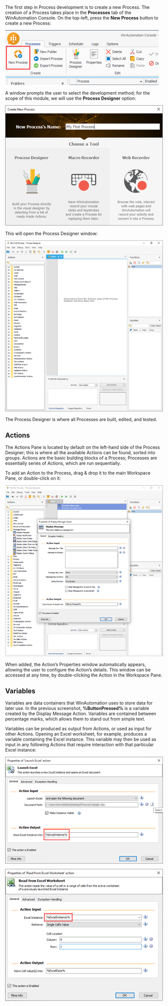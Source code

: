 The first step in Process development is to create a new Process. The creation of a Process takes place in the **Processes** tab of the WinAutomation Console. On the top-left, press the **New Process** button to create a new Process:
 
![new process](..\media\new-process.png)

A window prompts the user to select the development method; for the scope of this module, we will use the **Process Designer** option:

![select process designer](..\media\select-process-designer.png)

This will open the Process Designer window:

![process designer default](..\media\process-designer-default.png)

The Process Designer is where all Processes are built, edited, and tested.

## Actions
The Actions Pane is located by default on the left-hand side of the Process Designer; this is where all the available Actions can be found, sorted into groups. Actions are the basic building blocks of a Process; Processes are essentially series of Actions, which are run sequentially.

To add an Action to the Process, drag & drop it to the main Workspace Pane, or double-click on it:

![display message action properties](..\media\display-message-action-properties.png)
 
When added, the Action’s Properties window automatically appears, allowing the user to configure the Action’s details. This window can be accessed at any time, by double-clicking the Action in the Workspace Pane.

## Variables
Variables are data containers that WinAutomation uses to store data for later use. In the previous screenshot, **%ButtonPressed%** is a variable created by the Display Message Action. Variables are contained between percentage marks, which allows them to stand out from simple text.

Variables can be produced as output from Actions, or used as input for other Actions. Opening an Excel worksheet, for example, produces a variable containing the Excel instance. This variable may then be used as input in any following Actions that require interaction with that particular Excel instance:
 
![launch excel action properties](..\media\launch-excel-action-properties.png)

![read from excel worksheet action properties](..\media\read-from-excel-worksheet-action-properties.png)
